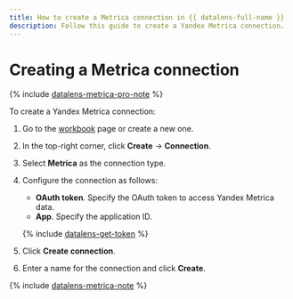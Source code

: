 ```yaml
---
title: How to create a Metrica connection in {{ datalens-full-name }}
description: Follow this guide to create a Yandex Metrica connection.
---
```


# Creating a Metrica connection


{% include [datalens-metrica-pro-note](../../../_includes/datalens/datalens-metrica-pro-note.md) %}


To create a Yandex Metrica connection:



1. Go to the [workbook](../../workbooks-collections/index.md) page or create a new one.
1. In the top-right corner, click **Create** → **Connection**.
1. Select **Metrica** as the connection type.
1. Configure the connection as follows:
   * **OAuth token**. Specify the OAuth token to access Yandex Metrica data.
   * **App**. Specify the application ID.

   {% include [datalens-get-token](../../../_includes/datalens/operations/datalens-get-token.md) %}
   
1. Click **Create connection**.
1. Enter a name for the connection and click **Create**.

{% include [datalens-metrica-note](../../../_includes/datalens/datalens-metrica-note.md) %}

